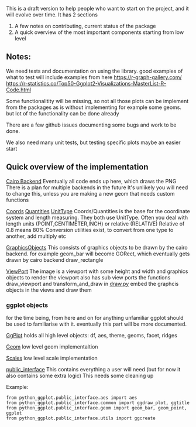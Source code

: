 This is a draft version to help people who want to start on the project, and it will evolve over time.
It has 2 sections

1) A few notes on contributing, current status of the package
2) A quick overview of the most important components starting from low level

## Notes:
We need tests and documentation on using the library.
good examples of what to test will include examples from here
https://r-graph-gallery.com/
https://r-statistics.co/Top50-Ggplot2-Visualizations-MasterList-R-Code.html

Some functionalitity will be missing,
so not all those plots can be implement from the packages as is without implementing for example some geoms.
but lot of the functionality can be done already

There are a few github issues documenting some bugs and work to be done.

We also need many unit tests, but testing specific plots maybe an easier start

## Quick overview of the implementation

[Cairo Backend](src/python_ggplot/graphics/cairo_backend.py)
Eventually all code ends up here, which draws the PNG
There is a plan for multiple backends in the future
It's unlikely you will need to change this,
unless you are making a new geom that needs custom functions

[Coords](src/python_ggplot/core/coord/objects.py)
[Quantities](src/python_ggplot/core/units/objects.py)
[UnitType](src/python_ggplot/core/objects.py)
Coords/Quantities is the base for the coordinate system and length measuring.
They both use UnitType.
Often you deal with length units (POINT,CENTIMETER,INCH) or relative (RELATIVE)
Relative of 0.8 means 80%
Conversion utilities exist, to convert from one type to another, add multiply etc

[GraphicsObjects](src/python_ggplot/graphics/objects.py)
This consists of graphics objects to be drawn by the cairo backend.
for example geom_bar will become GORect,
which eventually gets drawn by cairo backend draw_rectangle

[ViewPort](src/python_ggplot/graphics/views.py)
The image is a viewport with some height and width and graphics objects to render
the viewport also has sub view ports
the functions draw_viewport and transform_and_draw in [draw.py](src/python_ggplot/graphics/draw.py)
embed the graphcis objects in the views and draw them

### ggplot objects
for the time being, from here and on for anything unfamiliar ggplot should be used to familiarise with it.
eventually this part will be more documented.

[GgPlot](src/python_ggplot/gg/types.py)
holds all high level objects: df, aes, theme, geoms, facet, ridges

[Geom](src/python_ggplot/gg/geom/base.py)
low level geom implementaltion

[Scales](src/python_ggplot/gg/scales/base.py)
low level scale implementation

[public_interface](src/python_ggplot/public_interface)
This contains everything a user will need (but for now it also contains some extra logic)
This needs some cleaning up

Example:
```
from python_ggplot.public_interface.aes import aes
from python_ggplot.public_interface.common import ggdraw_plot, ggtitle
from python_ggplot.public_interface.geom import geom_bar, geom_point, ggplot
from python_ggplot.public_interface.utils import ggcreate
```
